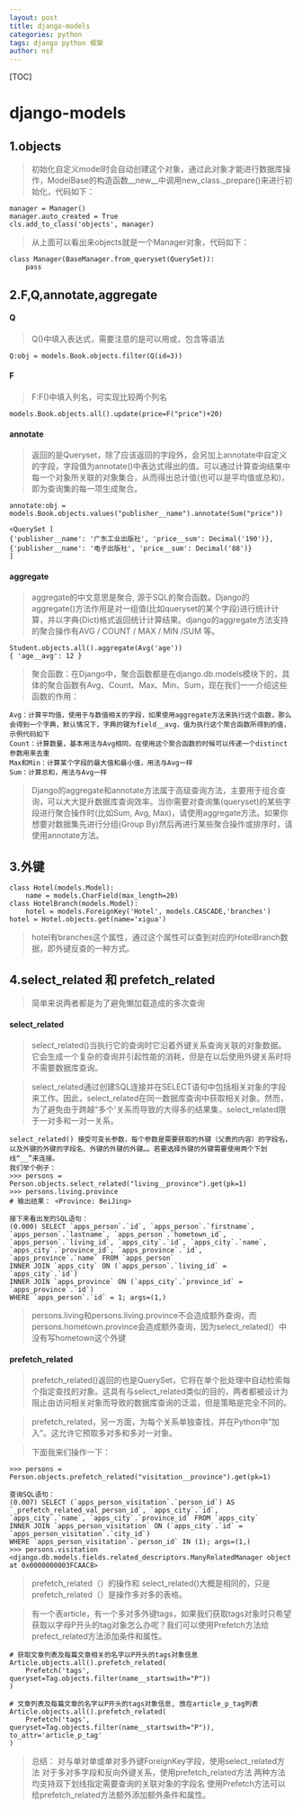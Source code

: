 ```yaml
---
layout: post
title: django-models
categories: python
tags: django python 框架
author: nsf
---
```

[TOC]

# django-models

## 1.objects
> 初始化自定义model时会自动创建这个对象，通过此对象才能进行数据库操作，ModelBase的构造函数__new__中调用new_class._prepare()来进行初始化，代码如下：
```
manager = Manager()
manager.auto_created = True
cls.add_to_class('objects', manager)
```

> 从上面可以看出来objects就是一个Manager对象，代码如下：
```
class Manager(BaseManager.from_queryset(QuerySet)):
    pass
```

## 2.F,Q,annotate,aggregate
#### Q
> Q()中填入表达式，需要注意的是可以用或，包含等语法
```
Q:obj = models.Book.objects.filter(Q(id=3))
```
#### F
> F:F()中填入列名，可实现比较两个列名
```
models.Book.objects.all().update(price=F("price")+20)
```
#### annotate
> 返回的是Queryset，除了应该返回的字段外，会另加上annotate中自定义的字段，字段值为annotate()中表达式得出的值。可以通过计算查询结果中每一个对象所关联的对象集合，从而得出总计值(也可以是平均值或总和)，即为查询集的每一项生成聚合。
```
annotate:obj = models.Book.objects.values("publisher__name").annotate(Sum("price"))

<QuerySet [
{'publisher__name': '广东工业出版社', 'price__sum': Decimal('190')},
{'publisher__name': '电子出版社', 'price__sum': Decimal('88')}
]
```
#### aggregate
> aggregate的中文意思是聚合, 源于SQL的聚合函数。Django的aggregate()方法作用是对一组值(比如queryset的某个字段)进行统计计算，并以字典(Dict)格式返回统计计算结果。django的aggregate方法支持的聚合操作有AVG / COUNT / MAX / MIN /SUM 等。

```
Student.objects.all().aggregate(Avg('age'))
{ 'age__avg': 12 }
```

> 聚合函数：在Django中，聚合函数都是在django.db.models模块下的，具体的聚合函数有Avg、Count、Max、Min、Sum，现在我们一一介绍这些函数的作用：

```
Avg：计算平均值，使用于与数值相关的字段，如果使用aggregate方法来执行这个函数，那么会得到一个字典，默认情况下，字典的键为field__avg，值为执行这个聚合函数所得到的值，示例代码如下
Count：计算数量，基本用法与Avg相同，在使用这个聚合函数的时候可以传递一个distinct参数用来去重
Max和Min：计算某个字段的最大值和最小值，用法与Avg一样
Sum：计算总和，用法与Avg一样
```

> Django的aggregate和annotate方法属于高级查询方法，主要用于组合查询，可以大大提升数据库查询效率。当你需要对查询集(queryset)的某些字段进行聚合操作时(比如Sum, Avg, Max)，请使用aggregate方法。如果你想要对数据集先进行分组(Group By)然后再进行某些聚合操作或排序时，请使用annotate方法。

## 3.外键
```
class Hotel(models.Model):
    name = models.CharField(max_length=20)
class HotelBranch(models.Model):
    hotel = models.ForeignKey('Hotel', models.CASCADE,'branches')
hotel = Hotel.objects.get(name='xigua')
```
> hotel有branches这个属性，通过这个属性可以查到对应的HotelBranch数据，即外键反查的一种方式。

## 4.select_related 和 prefetch_related
> 简单来说两者都是为了避免懒加载造成的多次查询
#### select_related
> select_related()当执行它的查询时它沿着外键关系查询关联的对象数据。它会生成一个复杂的查询并引起性能的消耗，但是在以后使用外键关系时将不需要数据库查询。

> select_related通过创建SQL连接并在SELECT语句中包括相关对象的字段来工作。因此，select_related在同一数据库查询中获取相关对象。然而，为了避免由于跨越“多个'关系而导致的大得多的结果集，select_related限于一对多和一对一关系。

```
select_related() 接受可变长参数，每个参数是需要获取的外键（父表的内容）的字段名，以及外键的外键的字段名、外键的外键的外键…。若要选择外键的外键需要使用两个下划线“__”来连接。
我们举个例子：
>>> persons = Person.objects.select_related("living__province").get(pk=1)
>>> persons.living.province
# 输出结果： <Province: BeiJing>

接下来看出发的SQL语句：
(0.000) SELECT `apps_person`.`id`, `apps_person`.`firstname`, `apps_person`.`lastname`, `apps_person`.`hometown_id`, `apps_person`.`living_id`, `apps_city`.`id`, `apps_city`.`name`, `apps_city`.`province_id`, `apps_province`.`id`, `apps_province`.`name` FROM `apps_person` 
INNER JOIN `apps_city` ON (`apps_person`.`living_id` = `apps_city`.`id`) 
INNER JOIN `apps_province` ON (`apps_city`.`province_id` = `apps_province`.`id`) 
WHERE `apps_person`.`id` = 1; args=(1,)
```
> persons.living和persons.living.province不会造成额外查询，而persons.hometown.province会造成额外查询，因为select_related(）中没有写hometown这个外键

#### prefetch_related
> prefetch_related()返回的也是QuerySet，它将在单个批处理中自动检索每个指定查找的对象。这具有与select_related类似的目的，两者都被设计为阻止由访问相关对象而导致的数据库查询的泛滥，但是策略是完全不同的。

> prefetch_related，另一方面，为每个关系单独查找，并在Python中“加入”。这允许它预取多对多和多对一对象。

> 下面我来们操作一下：

```
>>> persons = Person.objects.prefetch_related("visitation__province").get(pk=1)

查询SQL语句：
(0.007) SELECT (`apps_person_visitation`.`person_id`) AS `_prefetch_related_val_person_id`, `apps_city`.`id`, `apps_city`.`name`, `apps_city`.`province_id` FROM `apps_city` 
INNER JOIN `apps_person_visitation` ON (`apps_city`.`id` = `apps_person_visitation`.`city_id`) 
WHERE `apps_person_visitation`.`person_id` IN (1); args=(1,)
>>> persons.visitation
<django.db.models.fields.related_descriptors.ManyRelatedManager object at 0x0000000003FCAAC8>
```
> prefetch_related（）的操作和 select_related()大概是相同的，只是prefetch_related（）是操作多对多的表格。

> 有一个表article，有一个多对多外键tags，如果我们获取tags对象时只希望获取以字母P开头的tag对象怎么办呢？我们可以使用Prefetch方法给prefect_related方法添加条件和属性。

```
# 获取文章列表及每篇文章相关的名字以P开头的tags对象信息
Article.objects.all().prefetch_related(
    Prefetch('tags', queryset=Tag.objects.filter(name__startswith="P"))
)

# 文章列表及每篇文章的名字以P开头的tags对象信息, 放在article_p_tag列表
Article.objects.all().prefetch_related(
    Prefetch('tags', queryset=Tag.objects.filter(name__startswith="P")),
to_attr='article_p_tag'
)
```

> 总结：
> 对与单对单或单对多外键ForeignKey字段，使用select_related方法
> 对于多对多字段和反向外键关系，使用prefetch_related方法
> 两种方法均支持双下划线指定需要查询的关联对象的字段名
> 使用Prefetch方法可以给prefetch_related方法额外添加额外条件和属性。